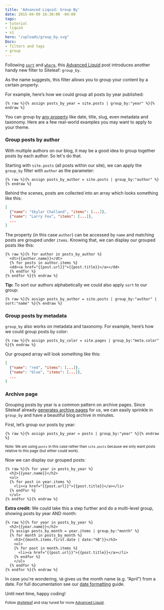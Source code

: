 ```yaml
---
title: 'Advanced Liquid: Group By'
date: 2015-04-09 16:30:00 -04:00
tags:
- tutorial
- liquid
- v1
hero: "/uploads/group_by.svg"
Docs:
- filters and tags
- group
---
```


Following [`sort`](/blog/advanced-liquid-sort/) and [`where`](/blog/advanced-liquid-where/), this [Advanced Liquid](/blog/tags/liquid) post introduces another handy new filter to Siteleaf: `group_by`.

As the name suggests, this filter allows you to group your content by a certain property. 

For example, here’s how we could group all posts by year published:

```liquid
{% raw %}{% assign posts_by_year = site.posts | group_by:"year" %}{% endraw %}
```

You can group by [any property](http://v1.siteleaf.com/help/themes/variables/content/) like date, title, slug, even metadata and taxonomy. Here are a few real-world examples you may want to apply to your theme.


### Group posts by author

With multiple authors on our blog, it may be a good idea to group together posts by each author. So let's do that.

Starting with `site.posts` (all posts within our site), we can apply the `group_by` filter with `author` as the parameter:

```liquid
{% raw %}{% assign posts_by_author = site.posts | group_by:"author" %}{% endraw %}
```

Behind the scenes, posts are collected into an array which looks something like this:

```json
[
  {"name": "Skylar Challand", "items": [...]},
  {"name": "Larry Fox", "items": [...]},
  ...
]
```

The property (in this case `author`) can be accessed by `name` and matching posts are grouped under `items`. Knowing that, we can display our grouped posts like this:

```liquid
{% raw %}{% for author in posts_by_author %}
  <dt>{{author.name}}</dt>
  {% for posts in author.items %}
  <dd><a href="{{post.url}}">{{post.title}}</a></dd>
  {% endfor %}
{% endfor %}{% endraw %}
```

**Tip:** To sort our authors alphabetically we could also apply `sort` to our group:

```liquid
{% raw %}{% assign posts_by_author = site.posts | group_by:"author" | sort:"name" %}{% endraw %}
```

### Group posts by metadata

`group_by` also works on metadata and taxonomy. For example, here’s how we could group posts by color:

```liquid
{% raw %}{% assign posts_by_color = site.pages | group_by:"meta.color" %}{% endraw %}
```

Our grouped array will look something like this:

```json
[
  {"name": "red", "items": [...]},
  {"name": "blue", "items": [...]},
  ...
]
```

### Archive page

Grouping posts by year is a common pattern on archive pages. Since Siteleaf already [generates archive pages](http://v1.siteleaf.com/help/themes/naming-your-files/) for us, we can easily sprinkle in `group_by` and have a beautiful blog archive in minutes.

First, let’s group our posts by year:

```liquid
{% raw %}{% assign posts_by_year = posts | group_by:"year" %}{% endraw %}
```

<small>Note: We are using `posts` in this case rather than `site.posts` because we only want posts relative to this page (but either could work).</small>

Now we can display our grouped posts:

```liquid
{% raw %}{% for year in posts_by_year %}
  <h2>{{year.name}}</h2>
  <ul>
  {% for post in year.items %}
    <li><a href="{{post.url}}">{{post.title}}</a></li>
  {% endfor %}
  </ul>
{% endfor %}{% endraw %}
```

**Extra credit:** We could take this a step further and do a multi-level group, showing posts by year AND month:

```liquid
{% raw %}{% for year in posts_by_year %}
  <h2>{{year.name}}</h2>
  {% assign posts_by_month = year.items | group_by:"month" %}
  {% for month in posts_by_month %}
    <h3>{{month.items.first.date | date:"%B"}}</h3>
    <ul>
    {% for post in month.items %}
      <li><a href="{{post.url}}">{{post.title}}</a></li>
    {% endfor %}
    </ul>
  {% endfor %}
{% endfor %}{% endraw %}
```

In case you're wondering, `%B` gives us the month name (e.g. “April”) from a date. For full documentation see our [date formatting](http://v1.siteleaf.com/help/themes/filters-and-tags/date-formating) guide.

Until next time, happy coding!

<small>Follow [@siteleaf](http://twitter.com/siteleaf) and stay tuned for more [Advanced Liquid](/blog/tags/liquid).</small>
